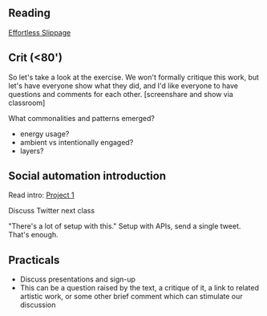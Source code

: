 ## Reading

[Effortless Slippage](../readings/burrington_effortless_slippage.md)


## Crit (<80')

So let's take a look at the exercise. We won't formally critique this work, but let's have everyone show what they did, and I'd like everyone to have questions and comments for each other. [screenshare and show via classroom]

What commonalities and patterns emerged?
- energy usage?
- ambient vs intentionally engaged?
- layers?


## Social automation introduction

Read intro: [Project 1](../projects/1_social_automation/description.md)

Discuss Twitter next class

"There's a lot of setup with this."
Setup with APIs, send a single tweet. That's enough.


## Practicals
- Discuss presentations and sign-up
- This can be a question raised by the text, a critique of it, a link to related artistic work, or some other brief comment which can stimulate our discussion
